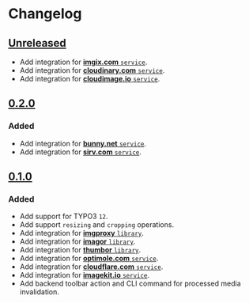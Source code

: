 # Changelog

## [Unreleased]

* Add integration for [**imgix.com** `service`](https://imgix.com/).
* Add integration for [**cloudinary.com** `service`](https://cloudinary.com/).
* Add integration for [**cloudimage.io** `service`](https://cloudimage.io/).

## [0.2.0]

### Added

* Add integration for [**bunny.net** `service`](https://bunny.net/).
* Add integration for [**sirv.com** `service`](https://sirv.com/).

## [0.1.0]

### Added

* Add support for TYPO3 `12`.
* Add support `resizing` and `cropping` operations.
* Add integration for [**imgproxy** `library`](https://github.com/imgproxy/imgproxy).
* Add integration for [**imagor** `library`](https://github.com/cshum/imagor).
* Add integration for [**thumbor** `library`](https://github.com/thumbor/thumbor).
* Add integration for [**optimole.com** `service`](https://optimole.com/).
* Add integration for [**cloudflare.com** `service`](https://developers.cloudflare.com/images/).
* Add integration for [**imagekit.io** `service`](https://imagekit.io/).
* Add backend toolbar action and CLI command for processed media invalidation.

[unreleased]: https://github.com/somehow-digital/typo3-media-processing/compare/v0.2.0...HEAD
[0.2.0]: https://github.com/somehow-digital/typo3-media-processing/compare/v0.1.0...v0.2.0
[0.1.0]: https://github.com/somehow-digital/typo3-media-processing/releases/tag/v0.1.0
